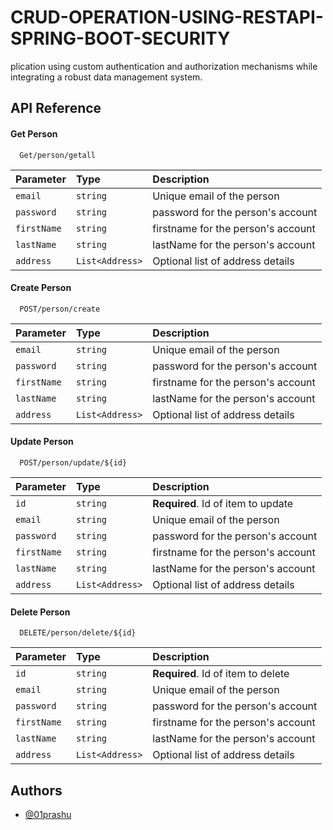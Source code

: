 
# CRUD-OPERATION-USING-RESTAPI-SPRING-BOOT-SECURITY

plication using custom authentication and authorization mechanisms while integrating a robust data management system.


## API Reference


#### Get Person

```http
  Get/person/getall
```

| Parameter | Type     | Description                |
| :-------- | :------- | :------------------------- |
| `email`   | `string` |  Unique email of the person |
| `password`| `string`|password for the person's account|
| `firstName`| `string`| firstname for the person's account|
|`lastName`|`string`| lastName for the person's account|
|`address`|`List<Address>`| Optional list of address details|



#### Create Person

```http
  POST/person/create
```

| Parameter | Type     | Description                |
| :-------- | :------- | :------------------------- |
| `email`   | `string` |  Unique email of the person |
| `password`| `string`|password for the person's account|
| `firstName`| `string`| firstname for the person's account|
|`lastName`|`string`| lastName for the person's account|
|`address`|`List<Address>`| Optional list of address details|

#### Update Person

```http
  POST/person/update/${id}
```

| Parameter | Type     | Description                       |
| :-------- | :------- | :-------------------------------- |
| `id`      | `string` | **Required**. Id of item to update|
| `email`   | `string` |  Unique email of the person |
| `password`| `string`|password for the person's account|
| `firstName`| `string`| firstname for the person's account|
|`lastName`|`string`| lastName for the person's account|
|`address`|`List<Address>`| Optional list of address details|

#### Delete Person

```http
  DELETE/person/delete/${id}
```

| Parameter | Type     | Description                       |
| :-------- | :------- | :-------------------------------- |
| `id`      | `string` | **Required**. Id of item to delete|
| `email`   | `string` |  Unique email of the person |
| `password`| `string`|password for the person's account|
| `firstName`| `string`| firstname for the person's account|
|`lastName`|`string`| lastName for the person's account|
|`address`|`List<Address>`| Optional list of address details|



## Authors

- [@01prashu](https://www.github.com/01prashu)


